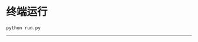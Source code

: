 # 终端运行

```shell
python run.py
```
******************************************************************************************************************************************************************************************************************************************************************************************************************************************************************************************************************************************************************************************************************************************************************************************************************************************************************************************************************************************************************************************************************************************************************